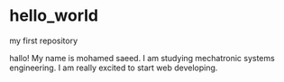 # hello_world
my first repository

hallo!
My name is mohamed saeed. I am studying mechatronic systems engineering.
I am really excited to start web developing.
